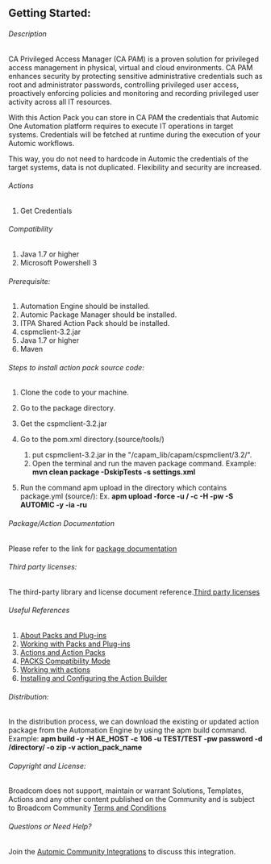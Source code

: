 ## Getting Started:


###### Description

CA Privileged Access Manager (CA PAM) is a proven solution for privileged access management in physical, virtual and cloud environments. CA PAM enhances security by protecting sensitive administrative credentials such as root and administrator passwords, controlling privileged user access, proactively enforcing policies and monitoring and recording privileged user activity across all IT resources.

With this Action Pack you can store in CA PAM the credentials that Automic One Automation platform requires to execute IT operations in target systems. Credentials will be fetched at runtime during the execution of your Automic workflows.

This way, you do not need to hardcode in Automic the credentials of the target systems, data is not duplicated. Flexibility and security are increased.
		
###### Actions

1. Get Credentials

###### Compatibility

1. Java 1.7 or higher
1. Microsoft Powershell 3

###### Prerequisite:

1. Automation Engine should be installed.
2. Automic Package Manager should be installed.
3. ITPA Shared Action Pack should be installed.
4. cspmclient-3.2.jar
5. Java 1.7 or higher
6. Maven

###### Steps to install action pack source code:

1. Clone the code to your machine.
2. Go to the package directory.
3. Get the cspmclient-3.2.jar 
4. Go to the pom.xml directory.(source/tools/)
    1. put cspmclient-3.2.jar in the "/capam_lib/capam/cspmclient/3.2/".
    2. Open the terminal and run the maven package command.
       Example: **mvn clean package -DskipTests -s settings.xml**
    
5. Run the command apm upload in the directory which contains package.yml (source/):
Ex. **apm upload -force -u <Name>/<Department> -c <Client-id> -H <Host> -pw <Password> -S AUTOMIC -y -ia -ru**


###### Package/Action Documentation

Please refer to the link for [package documentation](source/ae/DOCUMENTATION/PCK.AUTOMIC_CA_PAM.PUB.DOC.xml)

###### Third party licenses:

The third-party library and license document reference.[Third party licenses](source/ae/DOCUMENTATION/PCK.AUTOMIC_CA_PAM.PUB.LICENSES.xml)

###### Useful References

1. [About Packs and Plug-ins](https://docs.automic.com/documentation/webhelp/english/AA/12.3/DOCU/12.3/Automic%20Automation%20Guides/help.htm#PluginManager/PM_AboutPacksandPlugins.htm?Highlight=Action%20packs)
2. [Working with Packs and Plug-ins](https://docs.automic.com/documentation/webhelp/english/AA/12.3/DOCU/12.3/Automic%20Automation%20Guides/help.htm#PluginManager/PM_WorkingWith.htm#link10)
3. [Actions and Action Packs](https://docs.automic.com/documentation/webhelp/english/AA/12.3/DOCU/12.3/Automic%20Automation%20Guides/help.htm#_Common/ReleaseHighlights/RH_Plugin_PackageManager.htm?Highlight=Action%20packs)
4. [PACKS Compatibility Mode](https://docs.automic.com/documentation/webhelp/english/AA/12.3/DOCU/12.3/Automic%20Automation%20Guides/help.htm#AWA/Variables/UC_CLIENT_SETTINGS/UC_CLIENT_PACKS_COMPATIBILITY_MODE.htm?Highlight=Action%20packs)
5. [Working with actions](https://docs.automic.com/documentation/webhelp/english/AA/12.3/DOCU/12.3/Automic%20Automation%20Guides/help.htm#ActionBuilder/AB_WorkingWith.htm#link4)
6. [Installing and Configuring the Action Builder](https://docs.automic.com/documentation/webhelp/english/AA/12.3/DOCU/12.3/Automic%20Automation%20Guides/help.htm#ActionBuilder/install_configure_plugins_AB.htm?Highlight=Action%20packs)

###### Distribution: 

In the distribution process, we can download the existing or updated action package from the Automation Engine by using the apm build command.
Example: **apm build -y -H AE_HOST -c 106 -u TEST/TEST -pw password -d /directory/ -o zip -v action_pack_name**
			
			
###### Copyright and License: 

Broadcom does not support, maintain or warrant Solutions, Templates, Actions and any other content published on the Community and is subject to Broadcom Community [Terms and Conditions](https://community.broadcom.com/termsandconditions)

###### Questions or Need Help? 

Join the [Automic Community Integrations](https://community.broadcom.com/communities/community-home?CommunityKey=83e49dd4-b93e-464a-a343-2bb1e51c13ec) to discuss this integration.
